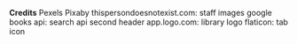 **Credits**
Pexels
Pixaby
thispersondoesnotexist.com: staff images
google books api: search api second header
app.logo.com: library logo
flaticon: tab icon